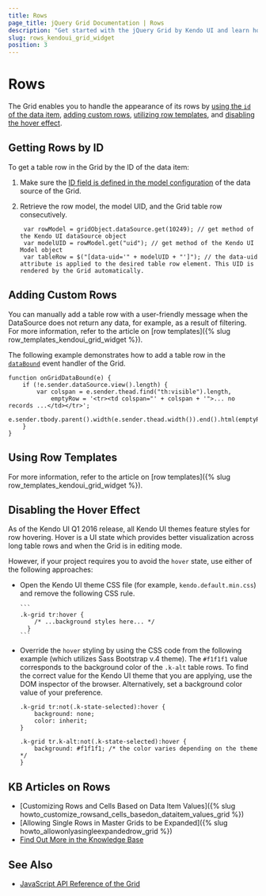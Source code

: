 ```yaml
---
title: Rows
page_title: jQuery Grid Documentation | Rows
description: "Get started with the jQuery Grid by Kendo UI and learn how to handle the most common scenarios when configuring the behavior of its rows."
slug: rows_kendoui_grid_widget
position: 3
---
```


# Rows

The Grid enables you to handle the appearance of its rows by [using the `id` of the data item](#getting-rows-by-id), [adding custom rows](#adding-custom-rows), [utilizing row templates](#using-row-templates), and [disabling the hover effect](#disabling-the-hover-effect).  

## Getting Rows by ID

To get a table row in the Grid by the ID of the data item:

1. Make sure the [ID field is defined in the model configuration](/api/javascript/data/model) of the data source of the Grid.
2. Retrieve the row model, the model UID, and the Grid table row consecutively.

        var rowModel = gridObject.dataSource.get(10249); // get method of the Kendo UI dataSource object
        var modelUID = rowModel.get("uid"); // get method of the Kendo UI Model object
        var tableRow = $("[data-uid='" + modelUID + "']"); // the data-uid attribute is applied to the desired table row element. This UID is rendered by the Grid automatically.

## Adding Custom Rows

You can manually add a table row with a user-friendly message when the DataSource does not return any data, for example, as a result of filtering. For more information, refer to the article on [row templates]({% slug row_templates_kendoui_grid_widget %}).

The following example demonstrates how to add a table row in the [`dataBound`](/api/javascript/ui/grid/events/databound) event handler of the Grid.

    function onGridDataBound(e) {
        if (!e.sender.dataSource.view().length) {
            var colspan = e.sender.thead.find("th:visible").length,
                emptyRow = '<tr><td colspan="' + colspan + '">... no records ...</td></tr>';
            e.sender.tbody.parent().width(e.sender.thead.width()).end().html(emptyRow);
        }
    }

## Using Row Templates

For more information, refer to the article on [row templates]({% slug row_templates_kendoui_grid_widget %}).

## Disabling the Hover Effect

As of the Kendo UI Q1 2016 release, all Kendo UI themes feature styles for row hovering. Hover is a UI state which provides better visualization across long table rows and when the Grid is in editing mode.

However, if your project requires you to avoid the `hover` state, use either of the following approaches:
* Open the Kendo UI theme CSS file (for example, `kendo.default.min.css`) and remove the following CSS rule.

      ```
      .k-grid tr:hover {
          /* ...background styles here... */
        }
      ```

* Override the `hover` styling by using the CSS code from the following example (which utilizes Sass Bootstrap v.4 theme). The `#f1f1f1` value corresponds to the background color of the `.k-alt` table rows. To find the correct value for the Kendo UI theme that you are applying, use the DOM inspector of the browser. Alternatively, set a background color value of your preference.


    ```
    .k-grid tr:not(.k-state-selected):hover {
        background: none;
        color: inherit;
    }

    .k-grid tr.k-alt:not(.k-state-selected):hover {
        background: #f1f1f1; /* the color varies depending on the theme */
    }
    ```

## KB Articles on Rows

* [Customizing Rows and Cells Based on Data Item Values]({% slug howto_customize_rowsand_cells_basedon_dataitem_values_grid %})
* [Allowing Single Rows in Master Grids to be Expanded]({% slug howto_allowonlyasingleexpandedrow_grid %})
* [Find Out More in the Knowledge Base](/knowledge-base)

## See Also

* [JavaScript API Reference of the Grid](/api/javascript/ui/grid)

